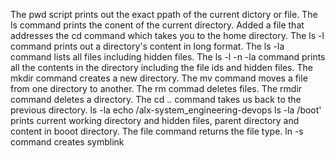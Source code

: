 The pwd script prints out the exact ppath of the current dictory or file.
The ls command prints the conent of the current directory.
Added a file that addresses the cd command which takes you to the home directory.
The ls -l command prints out a directory's content in long format.
The ls -la command lists all files including hidden files.
The ls -l -n -la command prints all the contents in the directory including the file ids and hidden files.
The mkdir command creates a new directory.
The mv command moves a file from one directory to another.
The rm commad deletes files.
The rmdir command deletes a directory.
The cd .. command takes us back to the previous directory.
ls -la echo /alx-system_engineering-devops ls -la /boot' prints current working directory and hidden files, parent directory and content in booot directory.
The file command returns the file type.
ln -s command creates symblink

